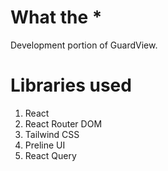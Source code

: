 # What the *
Development portion of GuardView.

# Libraries used
1. React
2. React Router DOM
3. Tailwind CSS
4. Preline UI
5. React Query